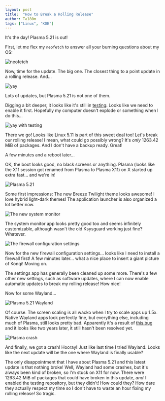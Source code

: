```yaml
---
layout: post
title:  "How to Break a Rolling Release"
author: Ta180m
tags: ["Linux", "KDE"]
---
```


It's the day! Plasma 5.21 is out!

First, let me flex my `neofetch` to answer all your burning questions about my OS:

![neofetch](/Blog/assets/neofetch.png)

Now, time for the update. The big one. The closest thing to a point update in a rolling release. And...

![yay](/Blog/assets/yay.png)

Lots of updates, but Plasma 5.21 is not one of them.

Digging a bit deeper, it looks like it's still in [testing](https://wiki.archlinux.org/index.php/Official_repositories#Testing_repositories). Looks like we need to enable it first. Hopefully my computer doesn't explode or something when I do this...

![yay with testing](/Blog/assets/yay-testing.png)

There we go! Looks like Linux 5.11 is part of this sweet deal too! Let's break our rolling release! I mean, what could go possibly wrong? It's *only* 1263.42 MiB of packages. And I don't have a backup ready. Great!

A few minutes and a reboot later...

OK, the boot looks good, no black screens or anything. Plasma (looks like the X11 session got renamed from Plasma to Plasma X11) on X started up extra fast... and we're in!

![Plasma 5.21](/Blog/assets/plasma-5.21,png)

Some first impressions: The new Breeze Twilight theme looks awesome! I love hybrid light-dark themes! The application launcher is also organized a lot better now.

![The new system monitor](/Blog/assets/system-monitor.png)

The system monitor app looks pretty good too and seems infinitely customizable, although wasn't the old Ksysguard working just fine? Whatever.

![The firewall configuration settings](/Blog/assets/firewall.png)

Now for the new firewall configuration settings... looks like I need to install a firewall first! A few minutes later... what a nice place to insert a giant picture of Konqi! Moving on.

The settings app has generally been cleaned up some more. There's a few other new settings, such as software updates, where I can now enable automatic updates to break my rolling release! How nice!

Now for some Wayland...

![Plasma 5.21 Wayland](/Blog/assets/plasma-5.21-wayland.png)

Of course. The screen scaling is all wacko when I try to scale apps up 1.5x. Native Wayland apps look perfectly fine, but everything else, including much of Plasma, still looks pretty bad. Apparently it's a result of [this bug](https://bugs.kde.org/show_bug.cgi?id=389191) and it looks like two years later, it still hasn't been resolved yet.

![Plasma crash](/Blog/assets/plasma-crash.png)

And finally, we got a crash! Hooray! Just like last time I tried Wayland. Looks like the next update will be the one where Wayland is finally usable?

The only disappointment that I have about Plasma 5.21 and this latest update is that nothing broke! Well, Wayland had some crashes, but it's always been kind of broken, so I'm stuck on X11 for now. There were 1263.42 MiB of packages that could have broken in this update, *and* I enabled the testing repository, but they didn't! How could they? How dare they actually respect my time so I don't have to waste an hour fixing my rolling release! So tragic.

